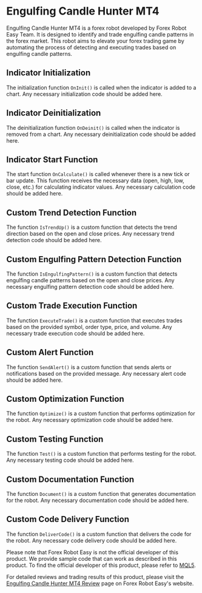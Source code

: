 # Engulfing Candle Hunter MT4

Engulfing Candle Hunter MT4 is a forex robot developed by Forex Robot Easy Team. It is designed to identify and trade engulfing candle patterns in the forex market. This robot aims to elevate your forex trading game by automating the process of detecting and executing trades based on engulfing candle patterns.

## Indicator Initialization

The initialization function `OnInit()` is called when the indicator is added to a chart. Any necessary initialization code should be added here.

## Indicator Deinitialization

The deinitialization function `OnDeinit()` is called when the indicator is removed from a chart. Any necessary deinitialization code should be added here.

## Indicator Start Function

The start function `OnCalculate()` is called whenever there is a new tick or bar update. This function receives the necessary data (open, high, low, close, etc.) for calculating indicator values. Any necessary calculation code should be added here.

## Custom Trend Detection Function

The function `IsTrendUp()` is a custom function that detects the trend direction based on the open and close prices. Any necessary trend detection code should be added here.

## Custom Engulfing Pattern Detection Function

The function `IsEngulfingPattern()` is a custom function that detects engulfing candle patterns based on the open and close prices. Any necessary engulfing pattern detection code should be added here.

## Custom Trade Execution Function

The function `ExecuteTrade()` is a custom function that executes trades based on the provided symbol, order type, price, and volume. Any necessary trade execution code should be added here.

## Custom Alert Function

The function `SendAlert()` is a custom function that sends alerts or notifications based on the provided message. Any necessary alert code should be added here.

## Custom Optimization Function

The function `Optimize()` is a custom function that performs optimization for the robot. Any necessary optimization code should be added here.

## Custom Testing Function

The function `Test()` is a custom function that performs testing for the robot. Any necessary testing code should be added here.

## Custom Documentation Function

The function `Document()` is a custom function that generates documentation for the robot. Any necessary documentation code should be added here.

## Custom Code Delivery Function

The function `DeliverCode()` is a custom function that delivers the code for the robot. Any necessary code delivery code should be added here.

Please note that Forex Robot Easy is not the official developer of this product. We provide sample code that can work as described in this product. To find the official developer of this product, please refer to [MQL5](https://www.mql5.com/).

For detailed reviews and trading results of this product, please visit the [Engulfing Candle Hunter MT4 Review](https://forexroboteasy.com/forex-robot-review/engulfing-candle-hunter-mt4-review-elevate-your-forex-trading-game/) page on Forex Robot Easy's website.
